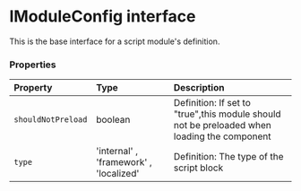 # IModuleConfig interface



This is the base interface for a script module's definition. 





### Properties

| Property	   | Type	| Description|
|:-------------|:-------|:-----------|
|`shouldNotPreload`      | boolean | Definition: If set to "true",this module should not be preloaded when loading the component |
|`type`      | 'internal' , 'framework' , 'localized' | Definition: The type of the script block |




